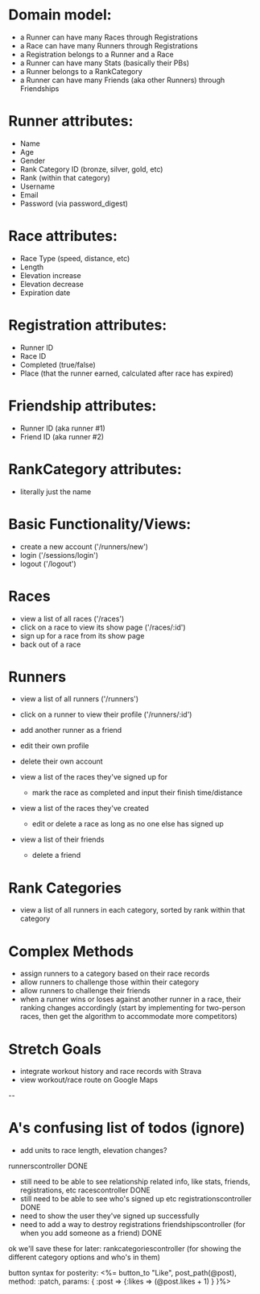 # Domain model:

* a Runner can have many Races through Registrations
* a Race can have many Runners through Registrations
* a Registration belongs to a Runner and a Race
* a Runner can have many Stats (basically their PBs)
* a Runner belongs to a RankCategory
* a Runner can have many Friends (aka other Runners) through Friendships

# Runner attributes:

* Name
* Age
* Gender
* Rank Category ID (bronze, silver, gold, etc)
* Rank (within that category)
* Username
* Email
* Password (via password_digest)

# Race attributes:

* Race Type (speed, distance, etc)
* Length
* Elevation increase
* Elevation decrease
* Expiration date

# Registration attributes:

* Runner ID
* Race ID
* Completed (true/false)
* Place (that the runner earned, calculated after race has expired)

# Friendship attributes:

* Runner ID (aka runner #1)
* Friend ID (aka runner #2)

# RankCategory attributes:

* literally just the name

# Basic Functionality/Views:

  * create a new account ('/runners/new')
  * login ('/sessions/login')
  * logout ('/logout')

  # Races

  * view a list of all races ('/races')
  * click on a race to view its show page ('/races/:id')
  * sign up for a race from its show page
  * back out of a race
  
  # Runners

  * view a list of all runners ('/runners')
  * click on a runner to view their profile ('/runners/:id')
  * add another runner as a friend
  * edit their own profile 
  * delete their own account
  
  * view a list of the races they've signed up for
    * mark the race as completed and input their finish time/distance
  * view a list of the races they've created
    * edit or delete a race as long as no one else has signed up
  
  * view a list of their friends
    * delete a friend

  # Rank Categories

  * view a list of all runners in each category, sorted by rank within that category

# Complex Methods

  * assign runners to a category based on their race records
  * allow runners to challenge those within their category
  * allow runners to challenge their friends
  * when a runner wins or loses against another runner in a race, their ranking changes accordingly (start by implementing for two-person races, then get the algorithm to accommodate more competitors)
  
# Stretch Goals

  * integrate workout history and race records with Strava
  * view workout/race route on Google Maps

--

# A's confusing list of todos (ignore)

* add units to race length, elevation changes?

runnerscontroller DONE
  * still need to be able to see relationship related info, like stats, friends, registrations, etc
racescontroller DONE
  * still need to be able to see who's signed up etc
registrationscontroller DONE
  * need to show the user they've signed up successfully
  * need to add a way to destroy registrations
friendshipscontroller (for when you add someone as a friend) DONE

ok we'll save these for later:
rankcategoriescontroller (for showing the different category options and who's in them)

button syntax for posterity:
<%= button_to "Like", post_path(@post), method: :patch, params: { :post => {:likes => (@post.likes + 1) } }%>